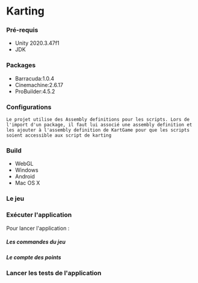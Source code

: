 # Karting

### Pré-requis
* Unity 2020.3.47f1
* JDK

### Packages
* Barracuda:1.0.4
* Cinemachine:2.6.17
* ProBuilder:4.5.2

### Configurations

	Le projet utilise des Assembly definitions pour les scripts. Lors de l'import d'un package, il faut lui associé une assembly definition et les ajouter à l'assembly definition de KartGame pour que les scripts soient accessible aux script de karting

### Build
* WebGL
* Windows
* Android
* Mac OS X

### Le jeu

### Exécuter l'application
Pour lancer l'application :

##### Les commandes du jeu


##### Le compte des points


### Lancer les tests de l'application

